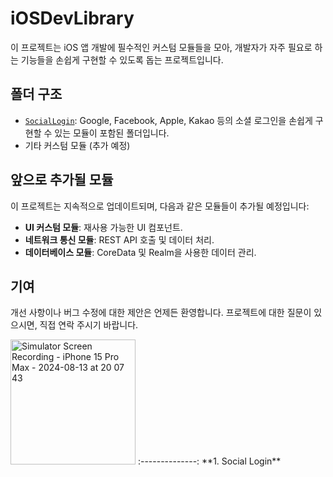 
# iOSDevLibrary

이 프로젝트는 iOS 앱 개발에 필수적인 커스텀 모듈들을 모아, 개발자가 자주 필요로 하는 기능들을 손쉽게 구현할 수 있도록 돕는 프로젝트입니다.




## 폴더 구조

- [`SocialLogin`](https://github.com/indextrown/iOSDevLibrary/tree/main/SocialLogin): Google, Facebook, Apple, Kakao 등의 소셜 로그인을 손쉽게 구현할 수 있는 모듈이 포함된 폴더입니다.
- 기타 커스텀 모듈 (추가 예정)

## 앞으로 추가될 모듈

이 프로젝트는 지속적으로 업데이트되며, 다음과 같은 모듈들이 추가될 예정입니다:

- **UI 커스텀 모듈**: 재사용 가능한 UI 컴포넌트.
- **네트워크 통신 모듈**: REST API 호출 및 데이터 처리.
- **데이터베이스 모듈**: CoreData 및 Realm을 사용한 데이터 관리.

## 기여

개선 사항이나 버그 수정에 대한 제안은 언제든 환영합니다. 프로젝트에 대한 질문이 있으시면, 직접 연락 주시기 바랍니다.

<img src="https://github.com/user-attachments/assets/79955c50-a7b7-4a0d-b900-5eb1da6c5f2b" alt="Simulator Screen Recording - iPhone 15 Pro Max - 2024-08-13 at 20 07 43" style="width: 200px;">  
:--------------:  
**1. Social Login**

